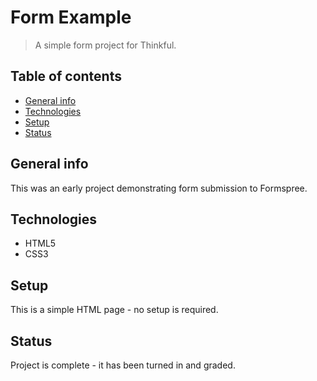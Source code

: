 # Form Example
> A simple form project for Thinkful.

## Table of contents
* [General info](#general-info)
* [Technologies](#technologies)
* [Setup](#setup)
* [Status](#status)

## General info
This was an early project demonstrating form submission to Formspree.

## Technologies
* HTML5
* CSS3

## Setup
This is a simple HTML page - no setup is required.

## Status
Project is complete - it has been turned in and graded.